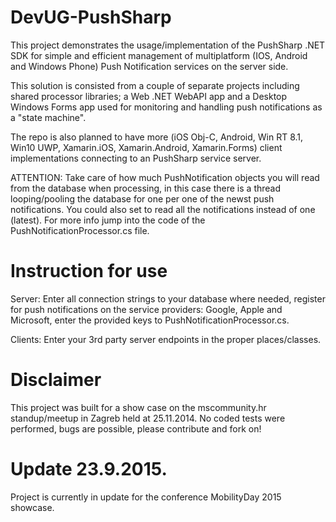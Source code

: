 DevUG-PushSharp
===============

This project demonstrates the usage/implementation of the PushSharp .NET SDK for simple and efficient management of multiplatform (IOS, Android and Windows Phone) Push Notification services on the server side. 

This solution is consisted from a couple of separate projects including shared processor libraries; a Web .NET WebAPI    app and a Desktop Windows Forms app used for monitoring and handling push notifications as a "state machine".

The repo is also planned to have more (iOS Obj-C, Android, Win RT 8.1, Win10 UWP, Xamarin.iOS, Xamarin.Android, Xamarin.Forms) client implementations connecting to an PushSharp service server.

ATTENTION: Take care of how much PushNotification objects you will read from the database when processing, in this case there is a thread looping/pooling the database for one per one of the newst push notifications. You could also set to read all the notifications instead of one (latest). For more info jump into the code of the PushNotificationProcessor.cs file.

Instruction for use
===============
Server: Enter all connection strings to your database where needed, register for push notifications on the service providers: Google, Apple and Microsoft, enter the provided keys to PushNotificationProcessor.cs.

Clients: Enter your 3rd party server endpoints in the proper places/classes.

Disclaimer
===============
This project was built for a show case on the mscommunity.hr standup/meetup in Zagreb held at 25.11.2014. No coded tests were performed, bugs are possible, please contribute and fork on! 

Update 23.9.2015.
===============
Project is currently in update for the conference MobilityDay 2015 showcase.

